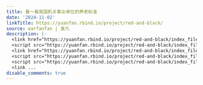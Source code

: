 ```yaml
---
title: 看一看我国机关事业单位的养老标准
date: '2024-11-02'
linkTitle: https://yuanfan.rbind.io/project/red-and-black/
source: earfanfan | 袁凡
description: |-
  <link href="https://yuanfan.rbind.io/project/red-and-black/index_files/htmltools-fill/fill.css" rel="stylesheet" />
  <script src="https://yuanfan.rbind.io/project/red-and-black/index_files/htmlwidgets/htmlwidgets.js"></script>
  <link href="https://yuanfan.rbind.io/project/red-and-black/index_files/datatables-css/datatables-crosstalk.css" rel="stylesheet" />
  <script src="https://yuanfan.rbind.io/project/red-and-black/index_files/datatables-binding/datatables.js"></script>
  <script src="https://yuanfan.rbind.io/project/red-and-black/index_files/jquery/jquery-3.6.0.min.js"></script>
  <link ...
disable_comments: true
---
```

<link href="https://yuanfan.rbind.io/project/red-and-black/index_files/htmltools-fill/fill.css" rel="stylesheet" />
<script src="https://yuanfan.rbind.io/project/red-and-black/index_files/htmlwidgets/htmlwidgets.js"></script>
<link href="https://yuanfan.rbind.io/project/red-and-black/index_files/datatables-css/datatables-crosstalk.css" rel="stylesheet" />
<script src="https://yuanfan.rbind.io/project/red-and-black/index_files/datatables-binding/datatables.js"></script>
<script src="https://yuanfan.rbind.io/project/red-and-black/index_files/jquery/jquery-3.6.0.min.js"></script>
<link ...
